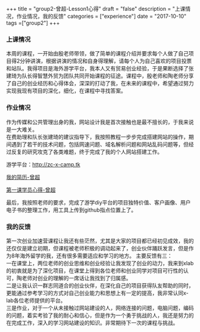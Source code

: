 +++
title = "group2-曾超-Lesson1心得"
draft = "false"
description = "上课情况，作业情况，我的反馈"
categories = ["experience"]
date = "2017-10-10"
tags =["group2"]
+++

### 上课情况

本周的课程，一开始由殷老师带领，做了简单的课程介绍并要求每个人做了自己项目得2分钟讲演，根据讲演的情况和自身得理解，请每个人为自己喜欢的项目投票和站队。我得项目是海外游学平台，我本人又有贸易创业经验，于是果断选择了张建琦为队长得智慧外贸为团队共同开始课程的征途。课程中，殷老师和陶老师分享了自己的创业经历和心得体会，深深的打动了我，在未来的课程中，希望通过努力实现我现有项目的深化，细化，在课程中寻找答案。<br/>



### 作业情况

作为传媒和公共管理出身的我，网站设计我是首次接触也是最不擅长的，于我来说是一大难关。<br/>
在费助理和队长张建琦的建议指导下，我按照教程一步步完成搭建网站的操作，期间遇到了若干的技术问题，包括网速问题、域名解析问题和网站乱码问题等，但经过反复的研究攻克了各类难题，终于完成了我的个人网站搭建工作。<br/>
<p>游学平台：<a style="cursor:hand;" target="_blank" href=" ">http://zc-x-camp.tk</a></p >
<p><a style="cursor:hand;" target="_blank" href="http://x-camp.tk/post/group2/zengchao-resume/">我的简历-曾超</a></p >
<p><a style="cursor:hand;" target="_blank" href="http://x-camp.tk/post/group2/zengchao-experience/">第一课学员心得-曾超</a></p >

最后，我按照老师的要求，完成了游学diy平台的项目独特价值、客户画像、用户电子书的整理工作，用工具上传到github指点位置上了。


### 我的反馈

第一次创业加速营课程让我还有些茫然，尤其是大家的项目都已经初见成效，我的还仅仅是建立初期，但课程被老师积极的调动起来了，创业伙伴踊跃发言，但是作为8年海外留学的我，还有很多需要适应和学习的地方。
主要反馈有三：<br/>
一在课堂上，两位老师的创业思维和创业经验让我发现了创业的动力，我来到xlab的初衷就是为了深化项目，在课堂上得到各位老师和创业同学对项目可行性的认可，陶老师对创业的理解的一席话让我找到了归属感。<br/>
二是让我认识一群志同道合的创业伙伴，在深化自己的项目获得队友帮助的同时，更能通过参考学习的方式对自己创业能力和思想上有一定的提高，我非常认同x-lab各位老师提供的平台。<br/>
三是作业，对于一个从未接触过网站建设的人，网络连接的问题，电脑问题，编码的问题，着实考验了我的耐心和信心，但是作为一个勇于挑战的人，我还是努力的在完成工作，深入的学习网站建设的知识。非常期待下一次的课程与挑战。<br/>
